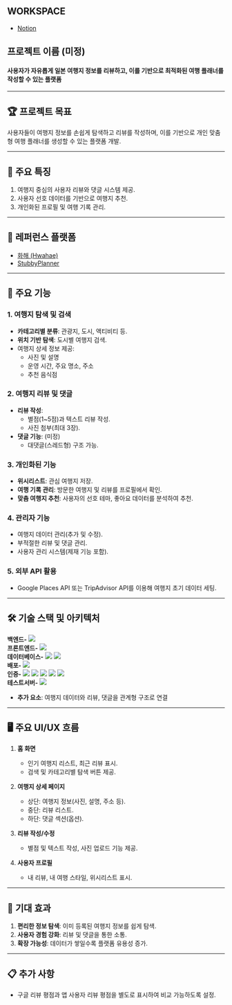 ## WORKSPACE
- [Notion](https://seong-kai.notion.site/PROJECT-14dfcab0377c80ae8e20e6d8f35d869c?pvs=4)

## 프로젝트 이름 (미정)

#### **사용자가 자유롭게 일본 여행지 정보를 리뷰하고, 이를 기반으로 최적화된 여행 플래너를 작성할 수 있는 플랫폼**
---

## 🏆 **프로젝트 목표**

사용자들이 여행지 정보를 손쉽게 탐색하고 리뷰를 작성하며, 이를 기반으로 개인 맞춤형 여행 플래너를 생성할 수 있는 플랫폼 개발.

---

## 🌟 **주요 특징**

1. 여행지 중심의 사용자 리뷰와 댓글 시스템 제공.
2. 사용자 선호 데이터를 기반으로 여행지 추천.
3. 개인화된 프로필 및 여행 기록 관리.

---

## 📌 **레퍼런스 플랫폼**

- [화해 (Hwahae)](https://www.hwahae.co.kr/)
- [StubbyPlanner](https://www.stubbyplanner.com/planner/planner_rt.asp?lang=)

---

## 📌 **주요 기능**

### **1. 여행지 탐색 및 검색**
- **카테고리별 분류**: 관광지, 도시, 액티비티 등.
- **위치 기반 탐색**: 도시별 여행지 검색.
- 여행지 상세 정보 제공:
  - 사진 및 설명
  - 운영 시간, 주요 명소, 주소
  - 추천 음식점

### **2. 여행지 리뷰 및 댓글**
- **리뷰 작성**: 
  - 별점(1~5점)과 텍스트 리뷰 작성.
  - 사진 첨부(최대 3장).
- **댓글 기능**: (미정)
  - 대댓글(스레드형) 구조 가능.

### **3. 개인화된 기능**
- **위시리스트**: 관심 여행지 저장.
- **여행 기록 관리**: 방문한 여행지 및 리뷰를 프로필에서 확인.
- **맞춤 여행지 추천**: 사용자의 선호 테마, 좋아요 데이터를 분석하여 추천.

### **4. 관리자 기능**
- 여행지 데이터 관리(추가 및 수정).
- 부적절한 리뷰 및 댓글 관리.
- 사용자 관리 시스템(제재 기능 포함).

### **5. 외부 API 활용**
- Google Places API 또는 TripAdvisor API를 이용해 여행지 초기 데이터 세팅.

---

## 🛠 **기술 스택 및 아키텍처**

**백엔드-**
<img src="https://img.shields.io/badge/springboot-6DB33F?style=for-the-badge&logo=springboot&logoColor=white"><br>
**프론트엔드-**
<img src="https://img.shields.io/badge/React-61DAFB?style=for-the-badge&logo=react&logoColor=white"><br>
**데이터베이스-**
<img src="https://img.shields.io/badge/MySQL-4479A1?style=for-the-badge&logo=mysql&logoColor=white">
<img src="https://img.shields.io/badge/Hibernate-59666C?style=for-the-badge&logo=hibernate&logoColor=white"><br>
**배포-**
<img src="https://img.shields.io/badge/AWS-232F3E?style=for-the-badge&logo=amazonwebservices&logoColor=white"><br>
**인증-**
<img src="https://img.shields.io/badge/Spring Security-6DB33F?style=for-the-badge&logo=Spring Security&logoColor=white">
<img src="https://img.shields.io/badge/OAuth-3EAAAF?style=for-the-badge&logo=oauth&logoColor=white">
<img src="https://img.shields.io/badge/Google-4285F4?style=for-the-badge&logo=google&logoColor=white">
<img src="https://img.shields.io/badge/Kakao-FFCD00?style=for-the-badge&logo=kakaotalk&logoColor=black">
<img src="https://img.shields.io/badge/Naver-03C75A?style=for-the-badge&logo=naver&logoColor=white"><br>
**테스트서버-**
<img src="https://img.shields.io/badge/JUnit5-25A162?style=for-the-badge&logo=JUnit5&logoColor=white"><br>
- **추가 요소**: 여행지 데이터와 리뷰, 댓글을 관계형 구조로 연결

---

## 🖥 **주요 UI/UX 흐름**

1. **홈 화면**
   - 인기 여행지 리스트, 최근 리뷰 표시.
   - 검색 및 카테고리별 탐색 버튼 제공.

2. **여행지 상세 페이지**
   - 상단: 여행지 정보(사진, 설명, 주소 등).
   - 중단: 리뷰 리스트.
   - 하단: 댓글 섹션(옵션).

3. **리뷰 작성/수정**
   - 별점 및 텍스트 작성, 사진 업로드 기능 제공.

4. **사용자 프로필**
   - 내 리뷰, 내 여행 스타일, 위시리스트 표시.

---

## 🚀 **기대 효과**

1. **편리한 정보 탐색**: 이미 등록된 여행지 정보를 쉽게 탐색.
2. **사용자 경험 강화**: 리뷰 및 댓글을 통한 소통.
3. **확장 가능성**: 데이터가 쌓일수록 플랫폼 유용성 증가.

---

## 📋 **추가 사항**

- 구글 리뷰 평점과 앱 사용자 리뷰 평점을 별도로 표시하여 비교 가능하도록 설정.
